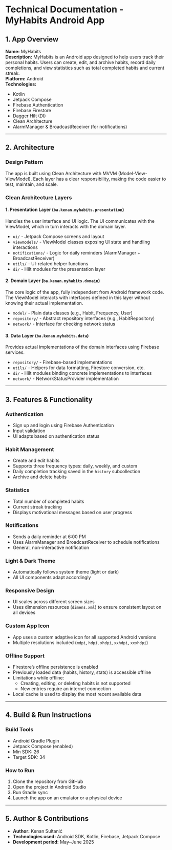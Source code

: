# Technical Documentation - MyHabits Android App

## 1. App Overview

**Name:** MyHabits  
**Description:** MyHabits is an Android app designed to help users track their personal habits. Users can create, edit, and archive habits, record daily completions, and view statistics such as total completed habits and current streak.  
**Platform:** Android  
**Technologies:**

- Kotlin  
- Jetpack Compose  
- Firebase Authentication  
- Firebase Firestore  
- Dagger Hilt (DI)  
- Clean Architecture  
- AlarmManager & BroadcastReceiver (for notifications)  

---

## 2. Architecture

### Design Pattern

The app is built using Clean Architecture with MVVM (Model-View-ViewModel). Each layer has a clear responsibility, making the code easier to test, maintain, and scale.

### Clean Architecture Layers

#### 1. Presentation Layer (`ba.kenan.myhabits.presentation`)

Handles the user interface and UI logic. The UI communicates with the ViewModel, which in turn interacts with the domain layer.

- `ui/` - Jetpack Compose screens and layout  
- `viewmodels/` - ViewModel classes exposing UI state and handling interactions  
- `notifications/` - Logic for daily reminders (AlarmManager + BroadcastReceiver)  
- `utils/` - UI-related helper functions  
- `di/` - Hilt modules for the presentation layer  

#### 2. Domain Layer (`ba.kenan.myhabits.domain`)

The core logic of the app, fully independent from Android framework code. The ViewModel interacts with interfaces defined in this layer without knowing their actual implementation.

- `model/` - Plain data classes (e.g., Habit, Frequency, User)  
- `repository/` - Abstract repository interfaces (e.g., HabitRepository)  
- `network/` - Interface for checking network status  

#### 3. Data Layer (`ba.kenan.myhabits.data`)

Provides actual implementations of the domain interfaces using Firebase services.

- `repository/` - Firebase-based implementations  
- `utils/` - Helpers for data formatting, Firestore conversion, etc.  
- `di/` - Hilt modules binding concrete implementations to interfaces  
- `network/` - NetworkStatusProvider implementation  

---

## 3. Features & Functionality

### Authentication

- Sign up and login using Firebase Authentication  
- Input validation  
- UI adapts based on authentication status  

### Habit Management

- Create and edit habits  
- Supports three frequency types: daily, weekly, and custom  
- Daily completion tracking saved in the `history` subcollection  
- Archive and delete habits  

### Statistics

- Total number of completed habits  
- Current streak tracking  
- Displays motivational messages based on user progress  

### Notifications

- Sends a daily reminder at 6:00 PM  
- Uses AlarmManager and BroadcastReceiver to schedule notifications  
- General, non-interactive notification  

### Light & Dark Theme

- Automatically follows system theme (light or dark)  
- All UI components adapt accordingly  

### Responsive Design

- UI scales across different screen sizes  
- Uses dimension resources (`dimens.xml`) to ensure consistent layout on all devices  

### Custom App Icon

- App uses a custom adaptive icon for all supported Android versions  
- Multiple resolutions included (`mdpi`, `hdpi`, `xhdpi`, `xxhdpi`, `xxxhdpi`)  

### Offline Support

- Firestore’s offline persistence is enabled  
- Previously loaded data (habits, history, stats) is accessible offline  
- Limitations while offline:
  - Creating, editing, or deleting habits is not supported  
  - New entries require an internet connection  
- Local cache is used to display the most recent available data  

---

## 4. Build & Run Instructions

### Build Tools

- Android Gradle Plugin  
- Jetpack Compose (enabled)  
- Min SDK: 26  
- Target SDK: 34  

### How to Run

1. Clone the repository from GitHub  
2. Open the project in Android Studio  
3. Run Gradle sync  
4. Launch the app on an emulator or a physical device  

---

## 5. Author & Contributions

- **Author:** Kenan Sultanić  
- **Technologies used:** Android SDK, Kotlin, Firebase, Jetpack Compose  
- **Development period:** May–June 2025  
